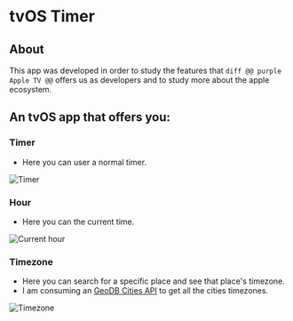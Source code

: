 # tvOS Timer

## About

This app was developed in order to study the features that ```diff @@ purple Apple TV @@``` offers us as developers and to study more about the apple ecosystem.

## An tvOS app that offers you:

### Timer

- Here you can user a normal timer.

![Timer](https://user-images.githubusercontent.com/50143403/170828607-7aafec30-0e77-4931-84d2-0b3285ca4a5d.png)

### Hour

- Here you can the current time.

![Current hour](https://user-images.githubusercontent.com/50143403/170828611-29cd4ca3-eae5-4596-b3ad-b9b122e7528e.png)

### Timezone

- Here you can search for a specific place and see that place's timezone.
- I am consuming an [GeoDB Cities API](https://wirefreethought.github.io/geodb-cities-api-docs/#operation--v1-geo-cities-get) to get all the cities timezones.

![Timezone](https://user-images.githubusercontent.com/50143403/170828621-5cc97308-bf53-4c75-bd9b-f946ff8f8c3f.png)


